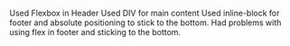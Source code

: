 Used Flexbox in Header
Used DIV for main content
Used inline-block for footer and absolute positioning to stick to the bottom.
Had problems with using flex in footer and sticking to the bottom.